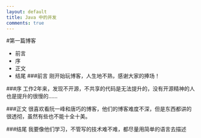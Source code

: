 ```yaml
---
layout: default
title: Java 中的并发
comments: true
---
```


#第一篇博客

- 前言
- 序
- 正文
- 结尾
###前言
刚开始玩博客，人生地不熟，感谢大家的捧场！

###序
工作2年来，发现不开源，不共享的代码是无法提升的，没有开源精神的人也是提升的很慢的……

###正文
很喜欢看阮一峰和唐巧的博客，他们的博客难度不深，但是东西都讲的很透彻，虽然有些也不能十全十美。

###结尾
我要像他们学习，不管写的技术难不难，都尽量用简单的语言去描述
